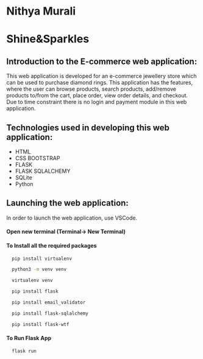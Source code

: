 # Nithya Murali
# Shine&Sparkles
## Introduction to the E-commerce web application:
  This web application is developed for an e-commerce jewellery store which can be used to purchase diamond rings.
  This application has the features, where the user can browse products, search products, add/remove products to/from the cart, place order, view order details, and checkout.
  Due to time constraint there is no login and payment module in this web application.

## Technologies used in developing this web application:
  * HTML
  * CSS BOOTSTRAP
  * FLASK
  * FLASK SQLALCHEMY
  * SQLite
  * Python

## Launching the web application:
In order to launch the web application, use VSCode.
#### Open new terminal (Terminal-> New Terminal)
#### To Install all the required packages
```bash
  pip install virtualenv
```
```bash
  python3 -m venv venv
```
```bash
  virtualenv venv
```

```bash
  pip install flask
```
```bash
  pip install email_validator
```
```bash
  pip install flask-sqlalchemy
```
```bash
  pip install flask-wtf  
```
#### To Run Flask App
```bash
  flask run  
```
